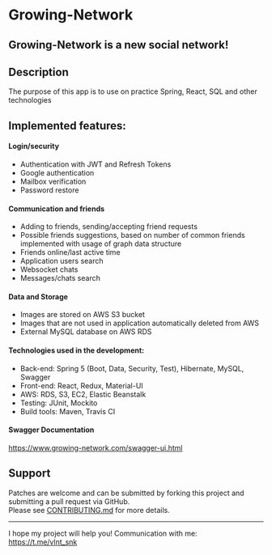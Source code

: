 # Growing-Network

## Growing-Network is a new social network!

## Description

The purpose of this app is to use on practice Spring, React, SQL and other technologies

## Implemented features:

#### Login/security

- Authentication with JWT and Refresh Tokens
- Google authentication
- Mailbox verification
- Password restore

#### Communication and friends

- Adding to friends, sending/accepting friend requests
- Possible friends suggestions, based on number of common friends implemented with usage of graph data structure
- Friends online/last active time
- Application users search
- Websocket chats
- Messages/chats search

#### Data and Storage

- Images are stored on AWS S3 bucket
- Images that are not used in application automatically deleted from AWS
- External MySQL database on AWS RDS

#### Technologies used in the development:

- Back-end: Spring 5 (Boot, Data, Security, Test), Hibernate, MySQL, Swagger
- Front-end: React, Redux, Material-UI
- AWS: RDS, S3, EC2, Elastic Beanstalk
- Testing: JUnit, Mockito
- Build tools: Maven, Travis CI

#### Swagger Documentation

https://www.growing-network.com/swagger-ui.html

## Support

Patches are welcome and can be submitted by forking this project and submitting a pull request via GitHub.  
Please see [CONTRIBUTING.md](../master/CONTRIBUTING.md) for more details.

---  

I hope my project will help you! Communication with me: https://t.me/vlnt_snk